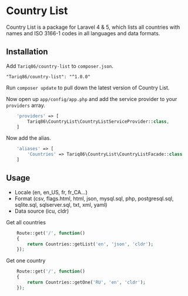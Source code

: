 # Country List

Country List is a package for Laravel 4 & 5, which lists all countries with names and ISO 3166-1 codes in all languages and data formats.


## Installation

Add `Tariq86/country-list` to `composer.json`.

    "Tariq86/country-list": "^1.0.0"

Run `composer update` to pull down the latest version of Country List.

Now open up `app/config/app.php` and add the service provider to your `providers` array.

```php
    'providers' => [
        Tariq86\CountryList\CountryListServiceProvider::class,
    ]
```

Now add the alias.
```php
    'aliases' => [
        'Countries' => Tariq86\CountryList\CountryListFacade::class
    ]
```

## Usage

- Locale (en, en_US, fr, fr_CA...)
- Format (csv, flags.html, html, json, mysql.sql, php, postgresql.sql, sqlite.sql, sqlserver.sql, txt, xml, yaml)
- Data source (icu, cldr)

Get all countries
```php
	Route::get('/', function()
	{
		return Countries::getList('en', 'json', 'cldr');
	});
```

Get one country
```php
	Route::get('/', function()
	{
		return Countries::getOne('RU', 'en', 'cldr');
	});
```
